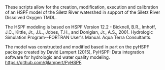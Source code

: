 These scripts allow for the creation, modification, execution and calibration of an HSPF model of the Siletz River watershed in support of the Siletz River Dissolved Oxygen TMDL. 

The HSPF modeling is based on HSPF Version 12.2 - Bicknell, B.R., Imhoff, J.C., Kittle, Jr., J.L., Jobes, T.H., and Donigian, Jr., A.S., 2001. Hydrologic Simulation Program--FORTRAN User's Manual. Aqua Terra Consultants.

The model was constructed and modified based in part on the pyHSPF package created by David Lampert (2015), PyHSPF: Data integration software for hydrologic and water quality modeling. https://github.com/djlampert/PyHSPF.
